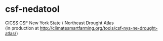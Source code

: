 # csf-nedatool
CICSS CSF New York State / Northeast Drought Atlas\
(in production at http://climatesmartfarming.org/tools/csf-nys-ne-drought-atlas/)
